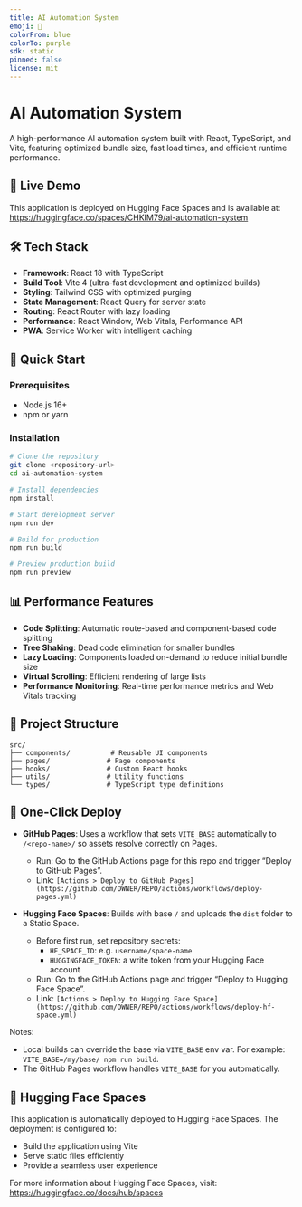 ```yaml
---
title: AI Automation System
emoji: 🤖
colorFrom: blue
colorTo: purple
sdk: static
pinned: false
license: mit
---
```


# AI Automation System

A high-performance AI automation system built with React, TypeScript, and Vite, featuring optimized bundle size, fast load times, and efficient runtime performance.

## 🚀 Live Demo

This application is deployed on Hugging Face Spaces and is available at: https://huggingface.co/spaces/CHKIM79/ai-automation-system

## 🛠️ Tech Stack

- **Framework**: React 18 with TypeScript
- **Build Tool**: Vite 4 (ultra-fast development and optimized builds)
- **Styling**: Tailwind CSS with optimized purging
- **State Management**: React Query for server state
- **Routing**: React Router with lazy loading
- **Performance**: React Window, Web Vitals, Performance API
- **PWA**: Service Worker with intelligent caching

## 🚀 Quick Start

### Prerequisites
- Node.js 16+ 
- npm or yarn

### Installation
```bash
# Clone the repository
git clone <repository-url>
cd ai-automation-system

# Install dependencies
npm install

# Start development server
npm run dev

# Build for production
npm run build

# Preview production build
npm run preview
```

## 📊 Performance Features

- **Code Splitting**: Automatic route-based and component-based code splitting
- **Tree Shaking**: Dead code elimination for smaller bundles
- **Lazy Loading**: Components loaded on-demand to reduce initial bundle size
- **Virtual Scrolling**: Efficient rendering of large lists
- **Performance Monitoring**: Real-time performance metrics and Web Vitals tracking

## 📁 Project Structure

```
src/
├── components/          # Reusable UI components
├── pages/              # Page components
├── hooks/              # Custom React hooks
├── utils/              # Utility functions
└── types/              # TypeScript type definitions
```

## 🚀 One-Click Deploy

- **GitHub Pages**: Uses a workflow that sets `VITE_BASE` automatically to `/<repo-name>/` so assets resolve correctly on Pages.
  - Run: Go to the GitHub Actions page for this repo and trigger “Deploy to GitHub Pages”.
  - Link: `[Actions > Deploy to GitHub Pages](https://github.com/OWNER/REPO/actions/workflows/deploy-pages.yml)`

- **Hugging Face Spaces**: Builds with base `/` and uploads the `dist` folder to a Static Space.
  - Before first run, set repository secrets:
    - `HF_SPACE_ID`: e.g. `username/space-name`
    - `HUGGINGFACE_TOKEN`: a write token from your Hugging Face account
  - Run: Go to the GitHub Actions page and trigger “Deploy to Hugging Face Space”.
  - Link: `[Actions > Deploy to Hugging Face Space](https://github.com/OWNER/REPO/actions/workflows/deploy-hf-space.yml)`

Notes:
- Local builds can override the base via `VITE_BASE` env var. For example: `VITE_BASE=/my/base/ npm run build`.
- The GitHub Pages workflow handles `VITE_BASE` for you automatically.

## 🤗 Hugging Face Spaces

This application is automatically deployed to Hugging Face Spaces. The deployment is configured to:
- Build the application using Vite
- Serve static files efficiently
- Provide a seamless user experience

For more information about Hugging Face Spaces, visit: https://huggingface.co/docs/hub/spaces
